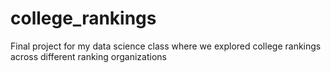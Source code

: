 # college_rankings
Final project for my data science class where we explored college rankings across different ranking organizations
